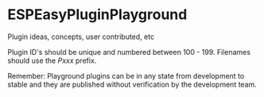 # ESPEasyPluginPlayground
Plugin ideas, concepts, user contributed, etc

Plugin ID's should be unique and numbered between 100 - 199. Filenames should use the _Pxxx_ prefix.

Remember: Playground plugins can be in any state from development to stable and they are published without verification by the development team.
